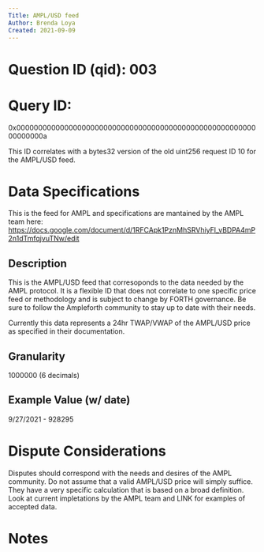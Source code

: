 ```yaml
---
Title: AMPL/USD feed
Author: Brenda Loya
Created: 2021-09-09
---
```

# Question ID (qid): 003

# Query ID: 

0x000000000000000000000000000000000000000000000000000000000000000a

This ID correlates with a bytes32 version of the old uint256 request ID 10 for the AMPL/USD feed.


# Data Specifications

This is the feed for AMPL and specifications are mantained by the AMPL team here: https://docs.google.com/document/d/1RFCApk1PznMhSRVhiyFl_vBDPA4mP2n1dTmfqjvuTNw/edit


## Description

This is the AMPL/USD feed that corresoponds to the data needed by the AMPL protocol.  It is a flexible ID that does not correlate to one specific price feed or methodology and is subject to change by FORTH governance. Be sure to follow the Ampleforth community to stay up to date with their needs. 

Currently this data represents a 24hr TWAP/VWAP of the AMPL/USD price as specified in their documentation. 


## Granularity

1000000 (6 decimals)

## Example Value (w/ date)

9/27/2021 - 928295


# Dispute Considerations

Disputes should correspond with the needs and desires of the AMPL community.  Do not assume that a valid AMPL/USD price will simply suffice.  They have a very specific calculation that is based on a broad definition. Look at current impletations by the AMPL team and LINK for examples of accepted data. 

# Notes


